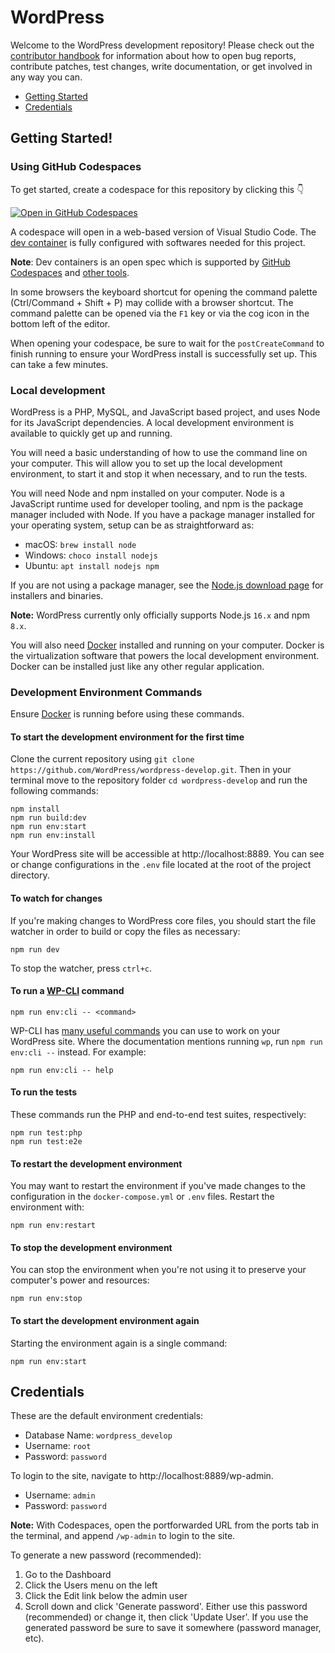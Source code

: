 # WordPress

Welcome to the WordPress development repository! Please check out the [contributor handbook](https://make.wordpress.org/core/handbook/) for information about how to open bug reports, contribute patches, test changes, write documentation, or get involved in any way you can.

* [Getting Started](#getting-started)
* [Credentials](#credentials)

## Getting Started!

### Using GitHub Codespaces

To get started, create a codespace for this repository by clicking this 👇 

[![Open in GitHub Codespaces](https://github.com/codespaces/badge.svg)](https://github.com/codespaces/new?hide_repo_select=true&ref=trunk&repo=75645659)

A codespace will open in a web-based version of Visual Studio Code. The [dev container](.devcontainer/devcontainer.json) is fully configured with softwares needed for this project.

**Note**: Dev containers is an open spec which is supported by [GitHub Codespaces](https://github.com/codespaces) and [other tools](https://containers.dev/supporting).

In some browsers the keyboard shortcut for opening the command palette (Ctrl/Command + Shift + P) may collide with a browser shortcut. The command palette can be opened via the `F1` key or via the cog icon in the bottom left of the editor.

When opening your codespace, be sure to wait for the `postCreateCommand` to finish running to ensure your WordPress install is successfully set up. This can take a few minutes.

### Local development

WordPress is a PHP, MySQL, and JavaScript based project, and uses Node for its JavaScript dependencies. A local development environment is available to quickly get up and running.

You will need a basic understanding of how to use the command line on your computer. This will allow you to set up the local development environment, to start it and stop it when necessary, and to run the tests.

You will need Node and npm installed on your computer. Node is a JavaScript runtime used for developer tooling, and npm is the package manager included with Node. If you have a package manager installed for your operating system, setup can be as straightforward as:

* macOS: `brew install node`
* Windows: `choco install nodejs`
* Ubuntu: `apt install nodejs npm`

If you are not using a package manager, see the [Node.js download page](https://nodejs.org/en/download/) for installers and binaries.

**Note:** WordPress currently only officially supports Node.js `16.x` and npm `8.x`.

You will also need [Docker](https://www.docker.com/products/docker-desktop) installed and running on your computer. Docker is the virtualization software that powers the local development environment. Docker can be installed just like any other regular application.

### Development Environment Commands

Ensure [Docker](https://www.docker.com/products/docker-desktop) is running before using these commands.

#### To start the development environment for the first time

Clone the current repository using `git clone https://github.com/WordPress/wordpress-develop.git`. Then in your terminal move to the repository folder `cd wordpress-develop` and run the following commands:

```
npm install
npm run build:dev
npm run env:start
npm run env:install
```

Your WordPress site will be accessible at http://localhost:8889. You can see or change configurations in the `.env` file located at the root of the project directory.

#### To watch for changes

If you're making changes to WordPress core files, you should start the file watcher in order to build or copy the files as necessary:

```
npm run dev
```

To stop the watcher, press `ctrl+c`.

#### To run a [WP-CLI](https://make.wordpress.org/cli/handbook/) command

```
npm run env:cli -- <command>
```

WP-CLI has [many useful commands](https://developer.wordpress.org/cli/commands/) you can use to work on your WordPress site. Where the documentation mentions running `wp`, run `npm run env:cli --` instead. For example:

```
npm run env:cli -- help
```

#### To run the tests

These commands run the PHP and end-to-end test suites, respectively:

```
npm run test:php
npm run test:e2e
```

#### To restart the development environment

You may want to restart the environment if you've made changes to the configuration in the `docker-compose.yml` or `.env` files. Restart the environment with:

```
npm run env:restart
```

#### To stop the development environment

You can stop the environment when you're not using it to preserve your computer's power and resources:

```
npm run env:stop
```

#### To start the development environment again

Starting the environment again is a single command:

```
npm run env:start
```

## Credentials

These are the default environment credentials:

* Database Name: `wordpress_develop`
* Username: `root`
* Password: `password`

To login to the site, navigate to http://localhost:8889/wp-admin.

* Username: `admin`
* Password: `password`

**Note:** With Codespaces, open the portforwarded URL from the ports tab in the terminal, and append `/wp-admin` to login to the site.

To generate a new password (recommended):

1. Go to the Dashboard
2. Click the Users menu on the left
3. Click the Edit link below the admin user
4. Scroll down and click 'Generate password'. Either use this password (recommended) or change it, then click 'Update User'. If you use the generated password be sure to save it somewhere (password manager, etc).
